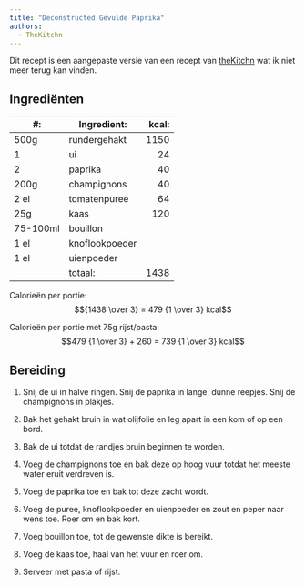 ```yaml
---
title: "Deconstructed Gevulde Paprika"
authors:
  - TheKitchn
---
```


Dit recept is een aangepaste versie van een recept van [theKitchn](https://www.thekitchn.com/) wat ik niet meer terug kan vinden.

## Ingrediënten

| #:       | Ingredient:    | kcal: |
| -------- | -------------- | ----: |
| 500g     | rundergehakt   |  1150 |
| 1        | ui             |    24 |
| 2        | paprika        |    40 |
| 200g     | champignons    |    40 |
| 2 el     | tomatenpuree   |    64 |
| 25g      | kaas           |   120 |
| 75-100ml | bouillon       |       |
| 1 el     | knoflookpoeder |       |
| 1 el     | uienpoeder     |       |
|          | totaal:        |  1438 |

Calorieën per portie: $${1438 \over 3} = 479 {1 \over 3} kcal$$

Calorieën per portie met 75g rijst/pasta: $$479 {1 \over 3} + 260 = 739 {1 \over 3} kcal$$

## Bereiding

1. Snij de ui in halve ringen. Snij de paprika in lange, dunne reepjes. Snij de champignons in plakjes.

1. Bak het gehakt bruin in wat olijfolie en leg apart in een kom of op een bord.

1. Bak de ui totdat de randjes bruin beginnen te worden.

1. Voeg de champignons toe en bak deze op hoog vuur totdat het meeste water eruit verdreven is.

1. Voeg de paprika toe en bak tot deze zacht wordt.

1. Voeg de puree, knoflookpoeder en uienpoeder en zout en peper naar wens toe. Roer om en bak kort.

1. Voeg bouillon toe, tot de gewenste dikte is bereikt.

1. Voeg de kaas toe, haal van het vuur en roer om.

1. Serveer met pasta of rijst.
